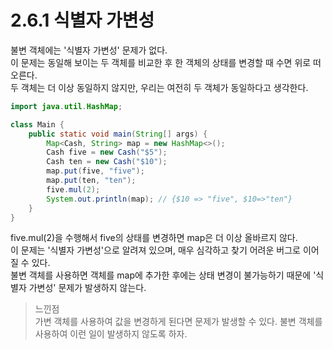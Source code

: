 # 2.6.1 식별자 가변성

불변 객체에는 '식별자 가변성' 문제가 없다.  
이 문제는 동일해 보이는 두 객체를 비교한 후 한 객체의 상태를 변경할 때 수면 위로 떠오른다.  
두 객체는 더 이상 동일하지 않지만, 우리는 여전히 두 객체가 동일하다고 생각한다.

```java
import java.util.HashMap;

class Main {
    public static void main(String[] args) {
        Map<Cash, String> map = new HashMap<>();
        Cash five = new Cash("$5");
        Cash ten = new Cash("$10");
        map.put(five, "five");
        map.put(ten, "ten");
        five.mul(2);
        System.out.println(map); // {$10 => "five", $10=>"ten"}
    }
}
```

five.mul(2)을 수행해서 five의 상태를 변경하면 map은 더 이상 올바르지 않다.  
이 문제는 '식별자 가변성'으로 알려져 있으며, 매우 심각하고 찾기 어려운 버그로 이어질 수 있다.  
불변 객체를 사용하면 객체를 map에 추가한 후에는 상태 변경이 불가능하기 때문에 '식별자 가변성' 문제가 발생하지 않는다.

> 느낀점  
> 가변 객체를 사용하여 값을 변경하게 된다면 문제가 발생할 수 있다.
> 불변 객체를 사용하여 이런 일이 발생하지 않도록 하자.
